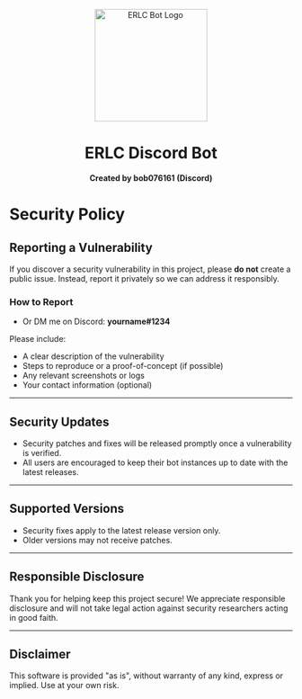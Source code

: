 <p align="center">
  <img src="https://media.discordapp.net/attachments/1353062441398964414/1389659737221759096/thumbnail_Outlook-jghv2af0.png?ex=68656cfb&is=68641b7b&hm=2ac03622bd313bcf781e1404f95c157d7a35e2c4cb802eaa66bbd8b256a09d68&=&format=webp&quality=lossless&width=625&height=625" width="200" height="200" alt="ERLC Bot Logo"/>
</p>

<h1 align="center">ERLC Discord Bot</h1>
<p align="center"><b>Created by bob076161 (Discord)</b></p>

# Security Policy

## Reporting a Vulnerability

If you discover a security vulnerability in this project, please **do not** create a public issue. Instead, report it privately so we can address it responsibly.

### How to Report

- Or DM me on Discord: **yourname#1234**

Please include:

- A clear description of the vulnerability  
- Steps to reproduce or a proof-of-concept (if possible)  
- Any relevant screenshots or logs  
- Your contact information (optional)

---

## Security Updates

- Security patches and fixes will be released promptly once a vulnerability is verified.  
- All users are encouraged to keep their bot instances up to date with the latest releases.

---

## Supported Versions

- Security fixes apply to the latest release version only.  
- Older versions may not receive patches.

---

## Responsible Disclosure

Thank you for helping keep this project secure! We appreciate responsible disclosure and will not take legal action against security researchers acting in good faith.

---

## Disclaimer

This software is provided "as is", without warranty of any kind, express or implied. Use at your own risk.
